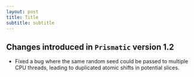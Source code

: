 ```yaml
---
layout: post
title: Title
subtitle: subtitle
---
```



## Changes introduced in `Prismatic` version 1.2

- Fixed a bug where  the same random seed could be passed to multiple CPU threads, leading to duplicated atomic shifts in potential slices.